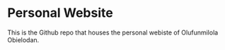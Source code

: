 # Personal Website

This is the Github repo that houses the personal webiste of Olufunmilola Obielodan.